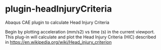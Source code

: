 # plugin-headInjuryCriteria
Abaqus CAE plugin to calculate Head Injury Criteria

Begin by plotting acceleration (mm/s2) vs time (s) in the current viewport.
This plug-in will calculate and plot the Head Injury Criteria (HIC)
described in https://en.wikipedia.org/wiki/Head_injury_criterion

